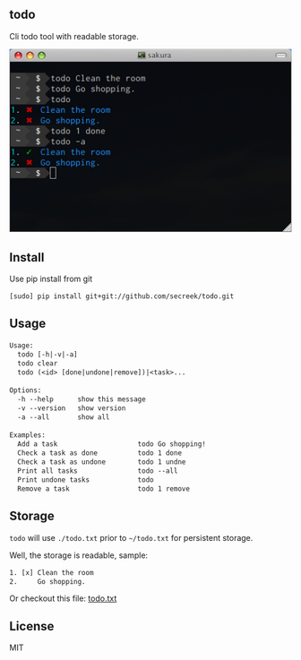 todo
----

Cli todo tool with readable storage.

![screen-shot](screen-shot.png)

Install
-------

Use pip install from git

    [sudo] pip install git+git://github.com/secreek/todo.git

Usage
------

```
Usage:
  todo [-h|-v|-a]
  todo clear
  todo (<id> [done|undone|remove])|<task>...

Options:
  -h --help      show this message
  -v --version   show version
  -a --all       show all

Examples:
  Add a task                    todo Go shopping!
  Check a task as done          todo 1 done
  Check a task as undone        todo 1 undne
  Print all tasks               todo --all
  Print undone tasks            todo
  Remove a task                 todo 1 remove
```

Storage
-------

`todo` will use `./todo.txt` prior to `~/todo.txt` for persistent storage.

Well, the storage is readable, sample:

```
1. [x] Clean the room
2.     Go shopping.
```

Or checkout this file: [todo.txt](todo.txt)


License
--------

MIT
